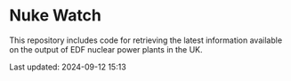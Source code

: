 # Nuke Watch

This repository includes code for retrieving the latest information available on the output of EDF nuclear power plants in the UK.

Last updated: 2024-09-12 15:13